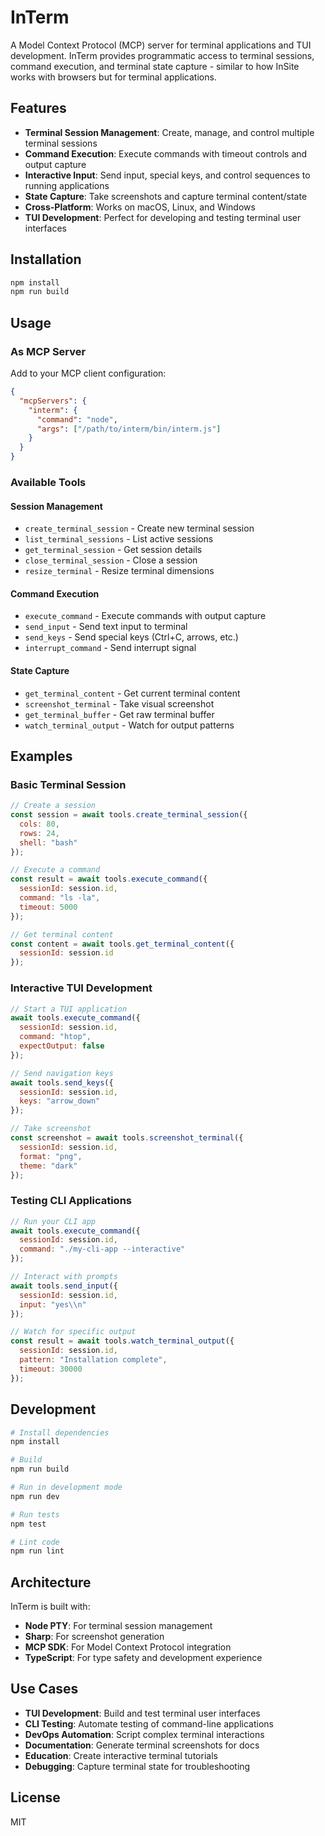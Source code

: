 # InTerm

A Model Context Protocol (MCP) server for terminal applications and TUI development. InTerm provides programmatic access to terminal sessions, command execution, and terminal state capture - similar to how InSite works with browsers but for terminal applications.

## Features

- **Terminal Session Management**: Create, manage, and control multiple terminal sessions
- **Command Execution**: Execute commands with timeout controls and output capture
- **Interactive Input**: Send input, special keys, and control sequences to running applications
- **State Capture**: Take screenshots and capture terminal content/state
- **Cross-Platform**: Works on macOS, Linux, and Windows
- **TUI Development**: Perfect for developing and testing terminal user interfaces

## Installation

```bash
npm install
npm run build
```

## Usage

### As MCP Server

Add to your MCP client configuration:

```json
{
  "mcpServers": {
    "interm": {
      "command": "node",
      "args": ["/path/to/interm/bin/interm.js"]
    }
  }
}
```

### Available Tools

#### Session Management
- `create_terminal_session` - Create new terminal session
- `list_terminal_sessions` - List active sessions  
- `get_terminal_session` - Get session details
- `close_terminal_session` - Close a session
- `resize_terminal` - Resize terminal dimensions

#### Command Execution  
- `execute_command` - Execute commands with output capture
- `send_input` - Send text input to terminal
- `send_keys` - Send special keys (Ctrl+C, arrows, etc.)
- `interrupt_command` - Send interrupt signal

#### State Capture
- `get_terminal_content` - Get current terminal content
- `screenshot_terminal` - Take visual screenshot
- `get_terminal_buffer` - Get raw terminal buffer
- `watch_terminal_output` - Watch for output patterns

## Examples

### Basic Terminal Session

```javascript
// Create a session
const session = await tools.create_terminal_session({
  cols: 80,
  rows: 24,
  shell: "bash"
});

// Execute a command
const result = await tools.execute_command({
  sessionId: session.id,
  command: "ls -la",
  timeout: 5000
});

// Get terminal content
const content = await tools.get_terminal_content({
  sessionId: session.id
});
```

### Interactive TUI Development

```javascript
// Start a TUI application
await tools.execute_command({
  sessionId: session.id,
  command: "htop",
  expectOutput: false
});

// Send navigation keys
await tools.send_keys({
  sessionId: session.id,
  keys: "arrow_down"
});

// Take screenshot
const screenshot = await tools.screenshot_terminal({
  sessionId: session.id,
  format: "png",
  theme: "dark"
});
```

### Testing CLI Applications

```javascript
// Run your CLI app
await tools.execute_command({
  sessionId: session.id,
  command: "./my-cli-app --interactive"
});

// Interact with prompts
await tools.send_input({
  sessionId: session.id,
  input: "yes\\n"
});

// Watch for specific output
const result = await tools.watch_terminal_output({
  sessionId: session.id,
  pattern: "Installation complete",
  timeout: 30000
});
```

## Development

```bash
# Install dependencies
npm install

# Build
npm run build

# Run in development mode
npm run dev

# Run tests
npm test

# Lint code
npm run lint
```

## Architecture

InTerm is built with:

- **Node PTY**: For terminal session management
- **Sharp**: For screenshot generation
- **MCP SDK**: For Model Context Protocol integration
- **TypeScript**: For type safety and development experience

## Use Cases

- **TUI Development**: Build and test terminal user interfaces
- **CLI Testing**: Automate testing of command-line applications  
- **DevOps Automation**: Script complex terminal interactions
- **Documentation**: Generate terminal screenshots for docs
- **Education**: Create interactive terminal tutorials
- **Debugging**: Capture terminal state for troubleshooting

## License

MIT